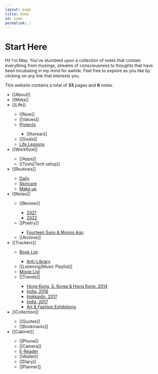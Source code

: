 ```yaml
---
layout: page
title: Home
id: home
permalink: /
---
```


<h1>Start Here</h1>

<p>Hi! I'm May. You've stumbled upon a collection of notes that contain everything from musings, streams of consciousness to thoughts that have been incubating in my mind for awhile. Feel free to explore as you like by clicking on any link that interests you.</p>

<p>This website contains a total of <b>33</b> pages and <b>6</b> notes.</p>

<ul>
<li>[[About]]</li>
<li>[[Meta]]</li>
<li>[[Life]]</li>
<ul>
    <li>[[Now]]</li>
    <li>[[Values]]</li>
    <li><a class="internal-link" href="/life/projects">Projects</a></li>
    <ul>
    <li>[[Korean]]</li>
    </ul>
    <li>[[Goals]]</li>
    <li><a class="internal-link" href="/life/lessons">Life Lessons</a></li>
</ul>
<li>[[Workflow]]</li>
<ul>
    <li>[[Apps]]</li>
    <li>[[Tools|Tech setup]]</li>
</ul>
<li>[[Routines]]</li>
<ul>
    <li><a class="internal-link" href="/routine/daily">Daily</a></li>
    <li><a class="internal-link" href="/routine/skincare">Skincare</a></li>
    <li><a class="internal-link" href="/routine/make-up">Make up</a></li>
</ul>  
<li>[[Notes]]</li>
<ul>
    <li>[[Review]]</li>
    <ul>
    <li><a class="internal-link" href="/year/2021">2021</a></li>
    <li><a class="internal-link" href="/year/2022">2022</a></li>
    </ul>
    <li>[[Poetry]]</li>
    <ul>
    <li><a class="internal-link" href="/poem/fourteen-suns">Fourteen Suns & Moons Ago</a></li>
    </ul>
<li>[[Archive]]</li>
</ul>  
<li>[[Trackers]]</li>
    <ul>
    <li><a class="internal-link" href="/books/book-list">Book List</a></li>
    <ul>
    <li><a class="internal-link" href="/books/anti-library">Anti-Library</a></li>
    </ul>
    <li>[[Listening|Music Playlist]]</li>
    <li><a class="internal-link" href="/movies/movie-list">Movie List</a></li>
    <li>[[Travels]]</li>
    <ul>
    <li><a class="internal-link" href="/trip/east-asia-2014">Hong Kong, S. Korea & Hong Kong, 2014</a></li>
    <li><a class="internal-link" href="/trip/india-2016">India, 2016</a></li>
    <li><a class="internal-link" href="/trip/hokkaido-2017">Hokkaido, 2017</a></li>
    <li><a class="internal-link" href="/trip/india-2017">India, 2017</a></li>
    <li><a class="internal-link" href="/trip/exhibitions">Art & Fashion Exhibitions</a></li>
    </ul>
</ul>
<li>[[Collection]]</li>
<ul>
<li>[[Quotes]]</li>
<li>[[Bookmarks]]</li>
</ul>  
<li>[[Cabinet]]</li>
<ul>
<li>[[Phone]]</li>
<li>[[Camera]]</li>
<li><a class="internal-link" href="/item/e-reader">E-Reader</a></li>
<li>[[Wallet]]</li>
<li>[[Diary]]</li>
<li>[[Planner]]</li>
</ul>
</ul>



<style>
  .wrapper {
    max-width: 58em;
  }
</style>
